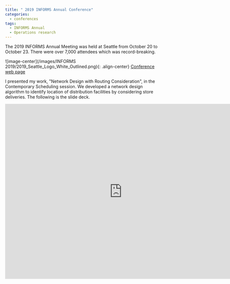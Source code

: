 ```yaml
---
title: " 2019 INFORMS Annual Conference"
categories:
  - conferences
tags:
  - INFORMS Annual
  - Operations research
--- 
```


The 2019 INFORMS Annual Meeting was held at Seattle from October 20 to October 23. There were
over 7,000 attendees which was record-breaking. 

![image-center](/images/INFORMS 2019/2019_Seattle_Logo_White_Outlined.png){: .align-center}
[Conference web page](http://meetings2.informs.org/wordpress/seattle2019/)

I presented my work, "Network Design with Routing Consideration", in the Contemporary Scheduling session.
We developed a network design algorithm to identify location of distribution facilities
by considering store deliveries. The following is the slide deck.

<style type="text/css">
  p {
    .responsive-wrap iframe{ max-width: 100%;};
  }
</style>
<div class="responsive-wrap">
<!-- this is the embed code provided by Google -->
  <iframe src="https://docs.google.com/presentation/d/1uKyUdQ2WzBUil71hkKUmFIzGBh_dYVwiN4GSFWfhLg4/embed?start=false&loop=false&delayms=3000" frameborder="0" width="759" height="569" allowfullscreen="true" mozallowfullscreen="true" webkitallowfullscreen="true"></iframe>
<!-- Google embed ends -->
</div>

